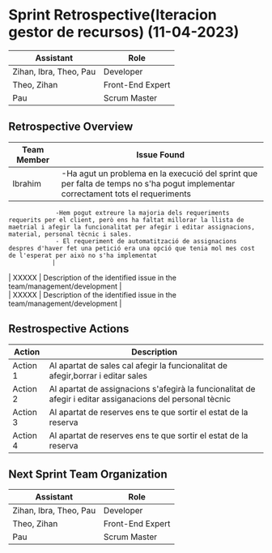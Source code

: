 # Sprint Retrospective(Iteracion gestor de recursos) (11-04-2023)

| Assistant | Role             |  
|-----------|------------------|
| Zihan, Ibra, Theo, Pau    | Developer        |   
| Theo, Zihan    | Front-End Expert |  
| Pau    | Scrum Master     |  

## Retrospective Overview

| Team Member | Issue Found                                                            |  
|-------------|------------------------------------------------------------------------|
| Ibrahim       |-Ha agut un problema en la execució del sprint que per falta de temps no s'ha pogut implementar correctament tots el requeriments
                 -Hem pogut extreure la majoria dels requeriments requerits per el client, però ens ha faltat millorar la llista de maetrial i afegir la funcionalitat per afegir i editar assignacions, material, personal tècnic i sales. 
                 - El requeriment de automatització de assignacions despres d'haver fet una petició era una opció que tenia mol mes cost de l'esperat per això no s'ha implementat
                |   
| XXXXX       | Description of the identified issue in the team/management/development |  
| XXXXX       | Description of the identified issue in the team/management/development |

## Restrospective Actions

| Action   | Description                                                 |  
|----------|-------------------------------------------------------------|
| Action 1 | Al apartat de sales cal afegir la funcionalitat de afegir,borrar i editar sales  |   
| Action 2 | Al apartat de assignacions s'afegirà la funcionalitat de afegir i editar assiganacions del personal tècnic |  
| Action 3 | Al apartat de reserves ens te que sortir el estat de la reserva|
| Action 4 | Al apartat de reserves ens te que sortir el estat de la reserva|

## Next Sprint Team Organization

| Assistant | Role             |  
|-----------|------------------|
| Zihan, Ibra, Theo, Pau     | Developer        |   
| Theo, Zihan   | Front-End Expert |  
| Pau      | Scrum Master     | 






